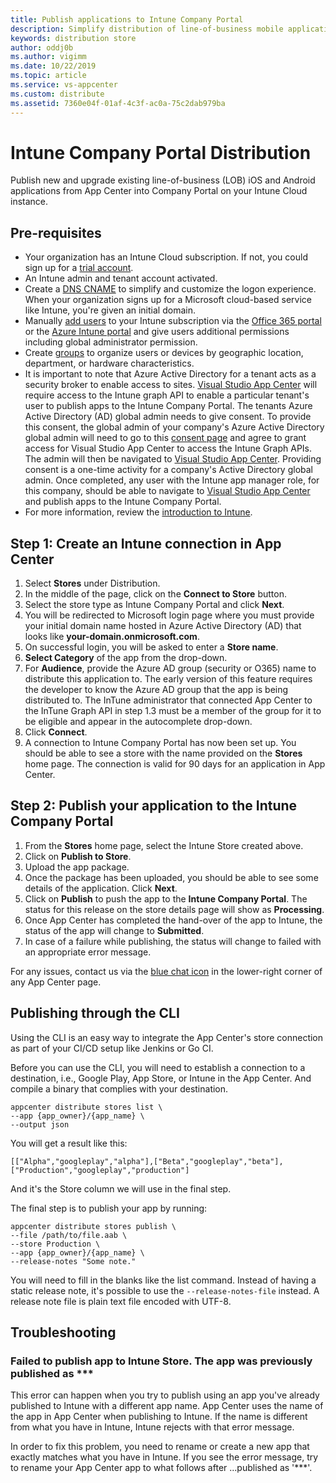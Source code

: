 ```yaml
---
title: Publish applications to Intune Company Portal
description: Simplify distribution of line-of-business mobile applications to the Company Portal on Intune
keywords: distribution store
author: oddj0b
ms.author: vigimm
ms.date: 10/22/2019
ms.topic: article
ms.service: vs-appcenter
ms.custom: distribute
ms.assetid: 7360e04f-01af-4c3f-ac0a-75c2dab979ba
---
```


# Intune Company Portal Distribution

Publish new and upgrade existing line-of-business (LOB) iOS and Android applications from App Center into Company Portal on your Intune Cloud instance.

## Pre-requisites

* Your organization has an Intune Cloud subscription. If not, you could sign up for a [trial account](https://docs.microsoft.com/intune/free-trial-sign-up).
* An Intune admin and tenant account activated. 
* Create a [DNS CNAME](https://docs.microsoft.com/intune/custom-domain-name-configure) to simplify and customize the logon experience. When your organization signs up for a Microsoft cloud-based service like Intune, you're given an initial domain.
* Manually [add users](https://docs.microsoft.com/intune/users-add) to your Intune subscription via the [Office 365 portal](https://www.office.com/signin) or the [Azure Intune portal](https://portal.azure.com/#blade/Microsoft_Intune_DeviceSettings/ExtensionLandingBlade/overview) and give users additional permissions including global administrator permission.
* Create [groups](https://docs.microsoft.com/intune/groups-add) to organize users or devices by geographic location, department, or hardware characteristics.
* It is important to note that Azure Active Directory for a tenant acts as a security broker to enable access to sites. [Visual Studio App Center](https://appcenter.ms) will require access to the Intune graph API to enable a particular tenant's user to publish apps to the Intune Company Portal. The tenants Azure Active Directory (AD) global admin needs to give consent. To provide this consent, the global admin of your company's Azure Active Directory global admin will need to go to this [consent page](https://login.microsoftonline.com/common/adminconsent?client_id=9aa18e05-1deb-4254-98a8-fab3591a3ad3&redirect_uri=https://appcenter.ms) and agree to grant access for Visual Studio App Center to access the Intune Graph APIs. The admin will then be navigated to [Visual Studio App Center](https://appcenter.ms). Providing consent is a one-time activity for a company's Active Directory global admin. Once completed, any user with the Intune app manager role, for this company, should be able to navigate to [Visual Studio App Center](https://appcenter.ms) and publish apps to the Intune Company Portal.
* For more information, review the [introduction to Intune](https://docs.microsoft.com/intune/introduction-intune).


## Step 1: Create an Intune connection in App Center

1. Select **Stores** under Distribution.
2. In the middle of the page, click on the **Connect to Store** button.
3. Select the store type as Intune Company Portal and click **Next**.
4. You will be redirected to Microsoft login page where you must provide your initial domain name hosted in Azure Active Directory (AD) that looks like **your-domain.onmicrosoft.com**.
5. On successful login, you will be asked to enter a **Store name**.
6. **Select Category** of the app from the drop-down.
7. For **Audience**, provide the Azure AD group (security or O365) name to distribute this application to. The early version of this feature requires the developer to know the Azure AD group that the app is being distributed to. The InTune administrator that connected App Center to the InTune Graph API in step 1.3 must be a member of the group for it to be eligible and appear in the autocomplete drop-down.
8. Click **Connect**.
9. A connection to Intune Company Portal has now been set up. You should be able to see a store with the name provided on the **Stores** home page. The connection is valid for 90 days for an application in App Center. 


## Step 2: Publish your application to the Intune Company Portal

1. From the **Stores** home page, select the Intune Store created above.
2. Click on **Publish to Store**.
3. Upload the app package.
4. Once the package has been uploaded, you should be able to see some details of the application. Click **Next**.
5. Click on **Publish** to push the app to the **Intune Company Portal**. The status for this release on the store details page will show as **Processing**.
6. Once App Center has completed the hand-over of the app to Intune, the status of the app will change to **Submitted**.
7. In case of a failure while publishing, the status will change to failed with an appropriate error message.

For any issues, contact us via the [blue chat icon](https://intercom.help/appcenter/getting-started/getting-help-with-app-center) in the lower-right corner of any App Center page.

## Publishing through the CLI
Using the CLI is an easy way to integrate the App Center's store connection as part of your CI/CD setup like Jenkins or Go CI.

Before you can use the CLI, you will need to establish a connection to a destination, i.e., Google Play, App Store, or Intune in the App Center. And compile a binary that complies with your destination.

```
appcenter distribute stores list \
--app {app_owner}/{app_name} \
--output json
```

You will get a result like this:
```
[["Alpha","googleplay","alpha"],["Beta","googleplay","beta"],["Production","googleplay","production"]
```

And it's the Store column we will use in the final step.

The final step is to publish your app by running:
```
appcenter distribute stores publish \
--file /path/to/file.aab \
--store Production \
--app {app_owner}/{app_name} \
--release-notes "Some note."
```
You will need to fill in the blanks like the list command. Instead of having a static release note, it's possible to use the `--release-notes-file` instead. A release note file is plain text file encoded with UTF-8.

## Troubleshooting

### Failed to publish app to Intune Store. The app was previously published as ***

This error can happen when you try to publish using an app you've already published to Intune with a different app name.  App Center uses the name of the app in App Center when publishing to Intune. If the name is different from what you have in Intune, Intune rejects with that error message.

In order to fix this problem, you need to rename or create a new app that exactly matches what you have in Intune. If you see the error message, try to rename your App Center app to what follows after ...published as '***'.